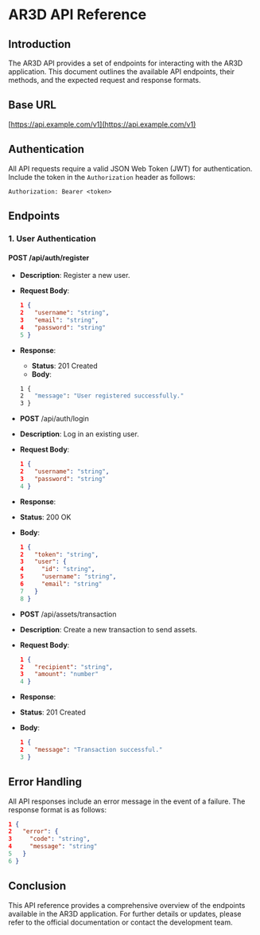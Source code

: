 # AR3D API Reference

## Introduction

The AR3D API provides a set of endpoints for interacting with the AR3D application. This document outlines the available API endpoints, their methods, and the expected request and response formats.

## Base URL

[https://api.example.com/v1](https://api.example.com/v1)



## Authentication

All API requests require a valid JSON Web Token (JWT) for authentication. Include the token in the `Authorization` header as follows:
```
Authorization: Bearer <token>
```


## Endpoints

### 1. User Authentication

#### POST /api/auth/register

- **Description**: Register a new user.
- **Request Body**:
  ```json
  1 {
  2   "username": "string",
  3   "email": "string",
  4   "password": "string"
  5 }
  ```

- **Response**:
  - **Status**: 201 Created
  - **Body**:
  ```bash
  1 {
  2   "message": "User registered successfully."
  3 }
  ```

- **POST** /api/auth/login
- **Description**: Log in an existing user.
- **Request Body**:
  ```json
  1 {
  2   "username": "string",
  3   "password": "string"
  4 }
  ```
  
- **Response**:
- **Status**: 200 OK
- **Body**:
  ```json
  1 {
  2   "token": "string",
  3   "user": {
  4     "id": "string",
  5     "username": "string",
  6     "email": "string"
  7   }
  8 }
  ```

- **POST** /api/assets/transaction
- **Description**: Create a new transaction to send assets.
- **Request Body**:
  ```json
  1 {
  2   "recipient": "string",
  3   "amount": "number"
  4 }
  ```
  
- **Response**:
- **Status**: 201 Created
- **Body**:
  ```json
  1 {
  2   "message": "Transaction successful."
  3 }
  ```
  
## Error Handling
All API responses include an error message in the event of a failure. The response format is as follows:

  ```json
  1 {
  2   "error": {
  3     "code": "string",
  4     "message": "string"
  5   }
  6 }
  ```

## Conclusion
This API reference provides a comprehensive overview of the endpoints available in the AR3D application. For further details or updates, please refer to the official documentation or contact the development team.



